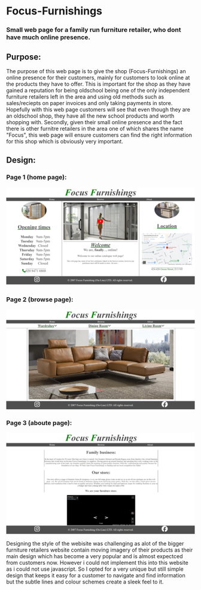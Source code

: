 # Focus-Furnishings
### Small web page for a family run furniture retailer, who dont have much online presence.

## Purpose:
The purpose of this web page is to give the shop (Focus-Furnishings) an online presence for their customers, mainly for customers to look online at the products they have to offer.
This is important for the shop as they have gained a reputation for being oldschool being one of the only independent furniture retailers left in the area and using old methods such as sales/reciepts on paper invoices and only taking payments in store.
Hopefully with this web page customers will see that even though they are an oldschool shop, they have all the new school products and worth shopping with.
Secondly, given their small online presence and the fact there is other furnitre retailers in the area one of which shares the name "Focus", this web page will ensure customers can find the right information for this shop which is obviously very important.

## Design:
### Page 1 (home page):
![image of website home page](screenshots/home-ss.png)
### Page 2 (browse page):
![image of website browse page](screenshots/browse-ss.png)
### Page 3 (aboute page):
![image of website about page](screenshots/about-ss.png)

Designing the style of the webisite was challenging as alot of the bigger furniture retailers website contain moving imagery of their products as their main design which has become a very popular and is almost expectced from customers now.
However i could not implement this into this website as i could not use javascript.
So I opted for a very unique but still simple design that keeps it easy for a customer to navigate and find information but the subtle lines and colour schemes create a sleek feel to it.